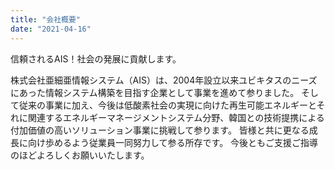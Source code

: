 ```yaml
---
title: "会社概要"
date: "2021-04-16"
---
```


信頼されるAIS！社会の発展に貢献します。

株式会社亜細亜情報システム（AIS）は、2004年設立以来ユビキタスのニーズにあった情報システム構築を目指す企業として事業を進めて参りました。
そして従来の事業に加え、今後は低酸素社会の実現に向けた再生可能エネルギーとそれに関連するエネルギーマネージメントシステム分野、韓国との技術提携による付加価値の高いソリューション事業に挑戦して参ります。
皆様と共に更なる成長に向け歩めるよう従業員一同努力して参る所存です。
今後ともご支援ご指導のほどよろしくお願いいたします。

<!-- <iframe width="560" height="315" src="https://www.youtube.com/embed/4SZl1r2O_bY" frameborder="0" allowfullscreen></iframe> -->